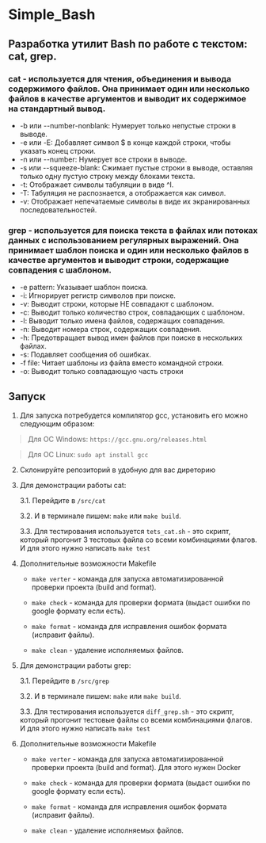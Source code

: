 # Simple_Bash

## Разработка утилит Bash по работе с текстом: cat, grep.

### cat - используется для чтения, объединения и вывода содержимого файлов. Она принимает один или несколько файлов в качестве аргументов и выводит их содержимое на стандартный вывод.

* -b или --number-nonblank: Нумерует только непустые строки в выводе.
* -e или -E: Добавляет символ $ в конце каждой строки, чтобы указать конец строки.
* -n или --number: Нумерует все строки в выводе.
* -s или --squeeze-blank: Сжимает пустые строки в выводе, оставляя только одну пустую строку между блоками текста.
* -t: Отображает символы табуляции в виде ^I.
* -T: Табуляция не распознается, а отображается как символ.
* -v: Отображает непечатаемые символы в виде их экранированных последовательностей.

### grep - используется для поиска текста в файлах или потоках данных с использованием регулярных выражений. Она принимает шаблон поиска и один или несколько файлов в качестве аргументов и выводит строки, содержащие совпадения с шаблоном.

* -e pattern: Указывает шаблон поиска.
* -i: Игнорирует регистр символов при поиске.
* -v: Выводит строки, которые НЕ совпадают с шаблоном.
* -c: Выводит только количество строк, совпадающих с шаблоном.
* -l: Выводит только имена файлов, содержащих совпадения.
* -n: Выводит номера строк, содержащих совпадения.
* -h: Предотвращает вывод имен файлов при поиске в нескольких файлах.
* -s: Подавляет сообщения об ошибках.
* -f file: Читает шаблоны из файла вместо командной строки.
* -o: Выводит только совпадающую часть строки

## Запуск

1. Для запуска потребудется компилятор gcc, установить его можно следующим образом:

> Для ОС Windows:
`https://gcc.gnu.org/releases.html`

> Для ОС Linux:
`sudo apt install gcc`

2. Склонируйте репозиторий в удобную для вас диреторию

3. Для демонстрации работы cat:
    
    3.1. Перейдите в `/src/cat`

    3.2. И в терминале пишем: `make` или `make build`.

    3.3. Для тестирования используется `tets_cat.sh` - это скрипт, который прогонит 3 тестовых файла со всеми комбинациями флагов. И для этого нужно написать `make test`

4. Дополнительные возможности Makefile
   
   - `make verter` - команда для запуска автоматизированной проверки проекта (build and format).
   
   - `make check` - команда для проверки формата (выдаст ошибки по google формату если есть).
   
   - `make format` - команда для исправления ошибок формата (исправит файлы).
   
   - `make clean` - удаление исполняемых файлов.

5.  Для демонстрации работы grep:
    
    3.1. Перейдите в `/src/grep`

    3.2. И в терминале пишем: `make` или `make build`.

    3.3. Для тестирования используется `diff_grep.sh` - это скрипт, который прогонит тестовые файлы со всеми комбинациями флагов. И для этого нужно написать `make test`

6. Дополнительные возможности Makefile
   
   - `make verter` - команда для запуска автоматизированной проверки проекта (build and format). Для этого нужен Docker
   
   - `make check` - команда для проверки формата (выдаст ошибки по google формату если есть).
   
   - `make format` - команда для исправления ошибок формата (исправит файлы).
   
   - `make clean` - удаление исполняемых файлов.
